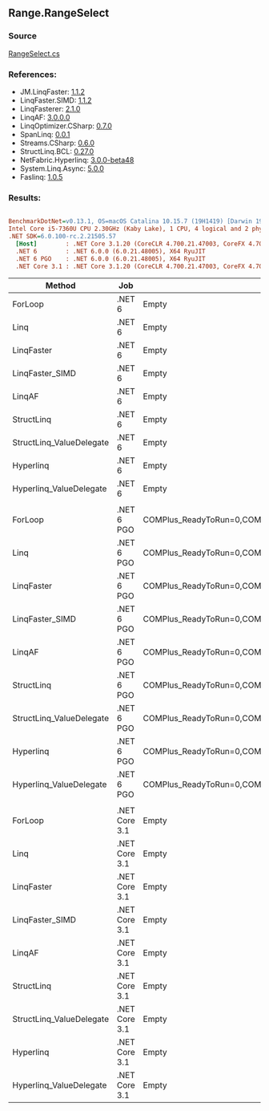 ﻿## Range.RangeSelect

### Source
[RangeSelect.cs](../LinqBenchmarks/Range/RangeSelect.cs)

### References:
- JM.LinqFaster: [1.1.2](https://www.nuget.org/packages/JM.LinqFaster/1.1.2)
- LinqFaster.SIMD: [1.1.2](https://www.nuget.org/packages/LinqFaster.SIMD/1.0.3)
- LinqFasterer: [2.1.0](https://www.nuget.org/packages/LinqFasterer/2.1.0)
- LinqAF: [3.0.0.0](https://www.nuget.org/packages/LinqAF/3.0.0.0)
- LinqOptimizer.CSharp: [0.7.0](https://www.nuget.org/packages/LinqOptimizer.CSharp/0.7.0)
- SpanLinq: [0.0.1](https://www.nuget.org/packages/SpanLinq/0.0.1)
- Streams.CSharp: [0.6.0](https://www.nuget.org/packages/Streams.CSharp/0.6.0)
- StructLinq.BCL: [0.27.0](https://www.nuget.org/packages/StructLinq/0.27.0)
- NetFabric.Hyperlinq: [3.0.0-beta48](https://www.nuget.org/packages/NetFabric.Hyperlinq/3.0.0-beta48)
- System.Linq.Async: [5.0.0](https://www.nuget.org/packages/System.Linq.Async/5.0.0)
- Faslinq: [1.0.5](https://www.nuget.org/packages/Faslinq/1.0.5)

### Results:
``` ini

BenchmarkDotNet=v0.13.1, OS=macOS Catalina 10.15.7 (19H1419) [Darwin 19.6.0]
Intel Core i5-7360U CPU 2.30GHz (Kaby Lake), 1 CPU, 4 logical and 2 physical cores
.NET SDK=6.0.100-rc.2.21505.57
  [Host]        : .NET Core 3.1.20 (CoreCLR 4.700.21.47003, CoreFX 4.700.21.47101), X64 RyuJIT
  .NET 6        : .NET 6.0.0 (6.0.21.48005), X64 RyuJIT
  .NET 6 PGO    : .NET 6.0.0 (6.0.21.48005), X64 RyuJIT
  .NET Core 3.1 : .NET Core 3.1.20 (CoreCLR 4.700.21.47003, CoreFX 4.700.21.47101), X64 RyuJIT


```
|                   Method |           Job |                                                   EnvironmentVariables |       Runtime | Start | Count |      Mean |    Error |   StdDev |         Ratio | RatioSD |  Gen 0 | Allocated |
|------------------------- |-------------- |----------------------------------------------------------------------- |-------------- |------ |------ |----------:|---------:|---------:|--------------:|--------:|-------:|----------:|
|                  ForLoop |        .NET 6 |                                                                  Empty |      .NET 6.0 |     0 |   100 |  46.35 ns | 0.370 ns | 0.309 ns |      baseline |         |      - |         - |
|                     Linq |        .NET 6 |                                                                  Empty |      .NET 6.0 |     0 |   100 | 690.35 ns | 3.509 ns | 3.283 ns | 14.89x slower |   0.14x | 0.0420 |      88 B |
|               LinqFaster |        .NET 6 |                                                                  Empty |      .NET 6.0 |     0 |   100 | 337.50 ns | 3.084 ns | 2.885 ns |  7.27x slower |   0.05x | 0.4053 |     848 B |
|          LinqFaster_SIMD |        .NET 6 |                                                                  Empty |      .NET 6.0 |     0 |   100 | 168.73 ns | 1.832 ns | 1.624 ns |  3.64x slower |   0.04x | 0.4053 |     848 B |
|                   LinqAF |        .NET 6 |                                                                  Empty |      .NET 6.0 |     0 |   100 | 255.09 ns | 1.600 ns | 1.496 ns |  5.50x slower |   0.05x |      - |         - |
|               StructLinq |        .NET 6 |                                                                  Empty |      .NET 6.0 |     0 |   100 | 206.96 ns | 0.903 ns | 0.844 ns |  4.46x slower |   0.03x | 0.0114 |      24 B |
| StructLinq_ValueDelegate |        .NET 6 |                                                                  Empty |      .NET 6.0 |     0 |   100 | 177.60 ns | 0.261 ns | 0.231 ns |  3.83x slower |   0.03x |      - |         - |
|                Hyperlinq |        .NET 6 |                                                                  Empty |      .NET 6.0 |     0 |   100 | 222.01 ns | 0.546 ns | 0.484 ns |  4.79x slower |   0.03x |      - |         - |
|  Hyperlinq_ValueDelegate |        .NET 6 |                                                                  Empty |      .NET 6.0 |     0 |   100 | 184.73 ns | 0.358 ns | 0.317 ns |  3.99x slower |   0.03x |      - |         - |
|                          |               |                                                                        |               |       |       |           |          |          |               |         |        |           |
|                  ForLoop |    .NET 6 PGO | COMPlus_ReadyToRun=0,COMPlus_TC_QuickJitForLoops=1,COMPlus_TieredPGO=1 |      .NET 6.0 |     0 |   100 |  47.57 ns | 0.194 ns | 0.172 ns |      baseline |         |      - |         - |
|                     Linq |    .NET 6 PGO | COMPlus_ReadyToRun=0,COMPlus_TC_QuickJitForLoops=1,COMPlus_TieredPGO=1 |      .NET 6.0 |     0 |   100 | 412.88 ns | 1.876 ns | 1.566 ns |  8.68x slower |   0.05x | 0.0420 |      88 B |
|               LinqFaster |    .NET 6 PGO | COMPlus_ReadyToRun=0,COMPlus_TC_QuickJitForLoops=1,COMPlus_TieredPGO=1 |      .NET 6.0 |     0 |   100 | 368.88 ns | 3.557 ns | 3.153 ns |  7.75x slower |   0.06x | 0.4053 |     848 B |
|          LinqFaster_SIMD |    .NET 6 PGO | COMPlus_ReadyToRun=0,COMPlus_TC_QuickJitForLoops=1,COMPlus_TieredPGO=1 |      .NET 6.0 |     0 |   100 | 168.70 ns | 1.619 ns | 1.352 ns |  3.55x slower |   0.03x | 0.4053 |     848 B |
|                   LinqAF |    .NET 6 PGO | COMPlus_ReadyToRun=0,COMPlus_TC_QuickJitForLoops=1,COMPlus_TieredPGO=1 |      .NET 6.0 |     0 |   100 | 229.43 ns | 0.941 ns | 0.881 ns |  4.82x slower |   0.03x |      - |         - |
|               StructLinq |    .NET 6 PGO | COMPlus_ReadyToRun=0,COMPlus_TC_QuickJitForLoops=1,COMPlus_TieredPGO=1 |      .NET 6.0 |     0 |   100 | 242.60 ns | 0.810 ns | 0.718 ns |  5.10x slower |   0.03x | 0.0114 |      24 B |
| StructLinq_ValueDelegate |    .NET 6 PGO | COMPlus_ReadyToRun=0,COMPlus_TC_QuickJitForLoops=1,COMPlus_TieredPGO=1 |      .NET 6.0 |     0 |   100 | 179.50 ns | 0.241 ns | 0.226 ns |  3.77x slower |   0.01x |      - |         - |
|                Hyperlinq |    .NET 6 PGO | COMPlus_ReadyToRun=0,COMPlus_TC_QuickJitForLoops=1,COMPlus_TieredPGO=1 |      .NET 6.0 |     0 |   100 | 199.78 ns | 0.727 ns | 0.607 ns |  4.20x slower |   0.02x |      - |         - |
|  Hyperlinq_ValueDelegate |    .NET 6 PGO | COMPlus_ReadyToRun=0,COMPlus_TC_QuickJitForLoops=1,COMPlus_TieredPGO=1 |      .NET 6.0 |     0 |   100 | 186.96 ns | 0.377 ns | 0.334 ns |  3.93x slower |   0.01x |      - |         - |
|                          |               |                                                                        |               |       |       |           |          |          |               |         |        |           |
|                  ForLoop | .NET Core 3.1 |                                                                  Empty | .NET Core 3.1 |     0 |   100 |  46.02 ns | 0.176 ns | 0.156 ns |      baseline |         |      - |         - |
|                     Linq | .NET Core 3.1 |                                                                  Empty | .NET Core 3.1 |     0 |   100 | 687.60 ns | 3.783 ns | 3.539 ns | 14.94x slower |   0.10x | 0.0420 |      88 B |
|               LinqFaster | .NET Core 3.1 |                                                                  Empty | .NET Core 3.1 |     0 |   100 | 339.49 ns | 4.343 ns | 4.062 ns |  7.37x slower |   0.11x | 0.4053 |     848 B |
|          LinqFaster_SIMD | .NET Core 3.1 |                                                                  Empty | .NET Core 3.1 |     0 |   100 | 175.13 ns | 2.763 ns | 2.449 ns |  3.81x slower |   0.06x | 0.4053 |     848 B |
|                   LinqAF | .NET Core 3.1 |                                                                  Empty | .NET Core 3.1 |     0 |   100 | 544.06 ns | 1.717 ns | 1.606 ns | 11.82x slower |   0.02x |      - |         - |
|               StructLinq | .NET Core 3.1 |                                                                  Empty | .NET Core 3.1 |     0 |   100 | 286.14 ns | 1.755 ns | 1.642 ns |  6.22x slower |   0.02x | 0.0114 |      24 B |
| StructLinq_ValueDelegate | .NET Core 3.1 |                                                                  Empty | .NET Core 3.1 |     0 |   100 | 193.64 ns | 0.403 ns | 0.377 ns |  4.21x slower |   0.02x |      - |         - |
|                Hyperlinq | .NET Core 3.1 |                                                                  Empty | .NET Core 3.1 |     0 |   100 | 311.50 ns | 1.529 ns | 1.355 ns |  6.77x slower |   0.03x |      - |         - |
|  Hyperlinq_ValueDelegate | .NET Core 3.1 |                                                                  Empty | .NET Core 3.1 |     0 |   100 | 201.17 ns | 0.318 ns | 0.298 ns |  4.37x slower |   0.01x |      - |         - |
